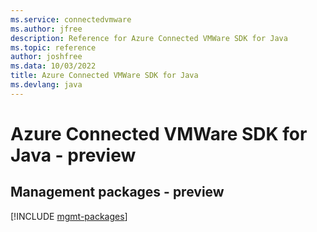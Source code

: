 ```yaml
---
ms.service: connectedvmware
ms.author: jfree
description: Reference for Azure Connected VMWare SDK for Java
ms.topic: reference
author: joshfree
ms.data: 10/03/2022
title: Azure Connected VMWare SDK for Java
ms.devlang: java
---
```

# Azure Connected VMWare SDK for Java - preview

## Management packages - preview
[!INCLUDE [mgmt-packages](connected-vmware-mgmt-index.md)]